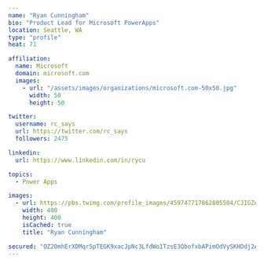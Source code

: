 ```yaml
---
name: "Ryan Cunningham"
bio: "Product Lead for Microsoft PowerApps"
location: Seattle, WA
type: "profile"
heat: 71

affiliation:
  name: Microsoft
  domain: microsoft.com
  images:
    - url: "/assets/images/organizations/microsoft.com-50x50.jpg"
      width: 50
      height: 50

twitter:
  username: rc_says
  url: https://twitter.com/rc_says
  followers: 2475

linkedin:
  url: https://www.linkedin.com/in/rycu

topics:
  - Power Apps

images:
  - url: https://pbs.twimg.com/profile_images/459747717862805504/CJIGZejd_400x400.png
    width: 400
    height: 400
    isCached: true
    title: "Ryan Cunningham"

secured: "OZ20mhErXDMqr5pTEGK9xacJpNc3LfdWo1TzsE3QbofxbAPimOdVySKHDdj2A7QFKx0OhBpSVpYOJ7tWnxEIsrCC84Ef5F4pmMddBdaGD1APp1TFM3LcPemXldQ+kJMrLe3qO3ZD/prNXrFcR1ch3xeUz07KZVsg8owoapZcRmRgpk8gR/YBy58BCLFPX2RJrSGRZuJQM6H5mZxE4Fp/UYfZAfDCxNYQw4m5JVTUI0l/KVyozXtJNmMA92XjaXZ0L/RePRRoCu57NBEqTUp3n+7a45MS9veYw+L2dsnPBd964bB86KrbGcWDrtdP5IMh6eDC7xeXMUbdKm6D3/RQjwUK850kSWA2FwiFRAo7ERAxyUraqR/hCKzPkLVdwlB1p1xxciAdPQLtvntGSZcGwtm39+4J78O4sQuMI8APvAk=;Z36MQzF51h7sIc+nVyDkwQ=="
---
```


